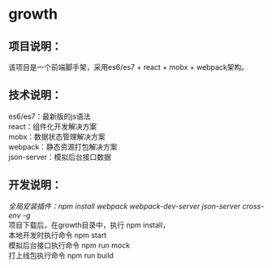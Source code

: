 # growth
## 项目说明：
  该项目是一个前端脚手架，采用es6/es7 + react + mobx + webpack架构。
## 技术说明：
  es6/es7：最新版的js语法<br>
  react：组件化开发解决方案<br>
  mobx：数据状态管理解决方案<br>
  webpack：静态资源打包解决方案<br>
  json-server：模拟后台接口数据
## 开发说明：
 *全局安装插件：npm install webpack webpack-dev-server json-server cross-env -g*<br>
  项目下载后，在growth目录中，执行 npm install，<br>
  本地开发时执行命令 npm start <br>
  模拟后台接口执行命令 npm run mock <br>
  打上线包执行命令 npm run build
